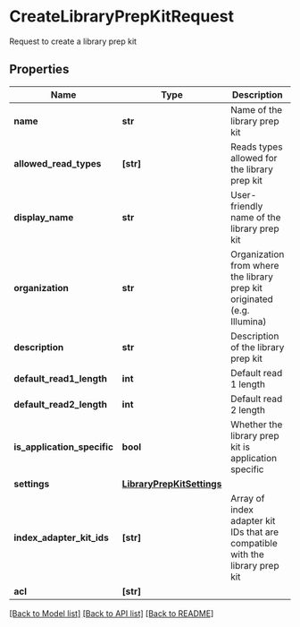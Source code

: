 # CreateLibraryPrepKitRequest

Request to create a library prep kit

## Properties
Name | Type | Description | Notes
------------ | ------------- | ------------- | -------------
**name** | **str** | Name of the library prep kit | 
**allowed_read_types** | **[str]** | Reads types allowed for the library prep kit | 
**display_name** | **str** | User-friendly name of the library prep kit | [optional] 
**organization** | **str** | Organization from where the library prep kit originated (e.g. Illumina) | [optional] 
**description** | **str** | Description of the library prep kit | [optional] 
**default_read1_length** | **int** | Default read 1 length | [optional] 
**default_read2_length** | **int** | Default read 2 length | [optional] 
**is_application_specific** | **bool** | Whether the library prep kit is application specific | [optional] 
**settings** | [**LibraryPrepKitSettings**](LibraryPrepKitSettings.md) |  | [optional] 
**index_adapter_kit_ids** | **[str]** | Array of index adapter kit IDs that are compatible with the library prep kit | [optional] 
**acl** | **[str]** |  | [optional] 

[[Back to Model list]](../README.md#documentation-for-models) [[Back to API list]](../README.md#documentation-for-api-endpoints) [[Back to README]](../README.md)



